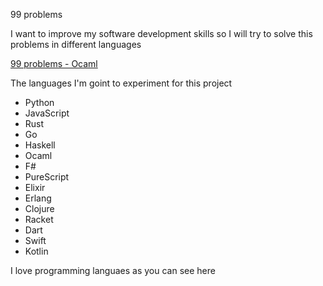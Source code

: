 99 problems

I want to improve my software development skills so I will try to solve this problems in different languages

[99 problems - Ocaml](http://ocaml.org/learn/tutorials/99problems.html)

The languages I'm goint to experiment for this project

* Python
* JavaScript
* Rust
* Go
* Haskell
* Ocaml
* F#
* PureScript
* Elixir
* Erlang
* Clojure
* Racket
* Dart
* Swift
* Kotlin

I love programming languaes as you can see here
